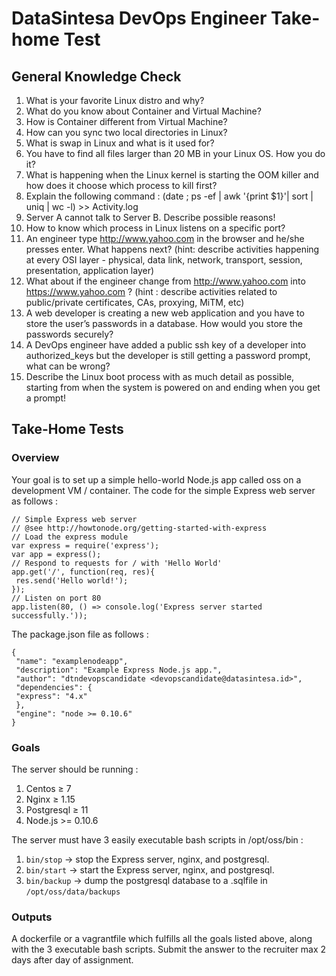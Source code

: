 # DataSintesa DevOps Engineer Take-home Test

## General Knowledge Check

1. What is your favorite Linux distro and why?
2. What do you know about Container and Virtual Machine?
3. How is Container different from Virtual Machine?
4. How can you sync two local directories in Linux?
5. What is swap in Linux and what is it used for?
6. You have to find all files larger than 20 MB in your Linux OS. How you do it?
7. What is happening when the Linux kernel is starting the OOM killer and how does it
choose which process to kill first?
8. Explain the following command : (date ; ps -ef | awk '{print $1}'| sort |
uniq | wc -l) >> Activity.log
9. Server A cannot talk to Server B. Describe possible reasons!
10. How to know which process in Linux listens on a specific port?
11. An engineer type http://www.yahoo.com in the browser and he/she presses enter.
What happens next? (hint: describe activities happening at every OSI layer - physical,
data link, network, transport, session, presentation, application layer)
12. What about if the engineer change from http://www.yahoo.com into
https://www.yahoo.com ? (hint : describe activities related to public/private
certificates, CAs, proxying, MiTM, etc)
13. A web developer is creating a new web application and you have to store the user’s
passwords in a database. How would you store the passwords securely?
14. A DevOps engineer have added a public ssh key of a developer into
authorized_keys but the developer is still getting a password prompt, what can be
wrong?
15. Describe the Linux boot process with as much detail as possible, starting from when
the system is powered on and ending when you get a prompt!

## Take-Home Tests

### Overview

Your goal is to set up a simple hello-world Node.js app called oss on a development VM /
container.
The code for the simple Express web server as follows :
```
// Simple Express web server
// @see http://howtonode.org/getting-started-with-express
// Load the express module
var express = require('express');
var app = express();
// Respond to requests for / with 'Hello World'
app.get('/', function(req, res){
 res.send('Hello world!');
});
// Listen on port 80
app.listen(80, () => console.log('Express server started successfully.'));
```
The package.json file as follows :
```
{
 "name": "examplenodeapp",
 "description": "Example Express Node.js app.",
 "author": "dtndevopscandidate <devopscandidate@datasintesa.id>",
 "dependencies": {
 "express": "4.x"
 },
 "engine": "node >= 0.10.6"
}
```
### Goals

The server should be running :
1. Centos ≥ 7
2. Nginx ≥ 1.15
3. Postgresql ≥ 11
4. Node.js >= 0.10.6

The server must have 3 easily executable bash scripts in /opt/oss/bin :
1. ```bin/stop``` → stop the Express server, nginx, and postgresql.
2. ```bin/start``` → start the Express server, nginx, and postgresql.
3. ```bin/backup``` → dump the postgresql database to a .sqlfile in
```/opt/oss/data/backups```

### Outputs

A dockerfile or a vagrantfile which fulfills all the goals listed above, along with the 3
executable bash scripts.
Submit the answer to the recruiter max 2 days after day of assignment.
